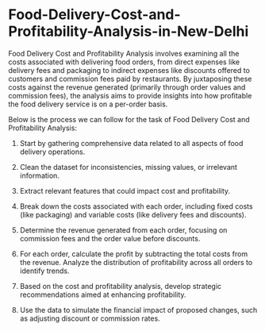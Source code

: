 # Food-Delivery-Cost-and-Profitability-Analysis-in-New-Delhi
Food Delivery Cost and Profitability Analysis involves examining all the costs associated with delivering food orders, from direct expenses like delivery fees and packaging to indirect expenses like discounts offered to customers and commission fees paid by restaurants. By juxtaposing these costs against the revenue generated (primarily through order values and commission fees), the analysis aims to provide insights into how profitable the food delivery service is on a per-order basis.

Below is the process we can follow for the task of Food Delivery Cost and Profitability Analysis:

1) Start by gathering comprehensive data related to all aspects of food delivery operations.

2) Clean the dataset for inconsistencies, missing values, or irrelevant information.

3) Extract relevant features that could impact cost and profitability.

4) Break down the costs associated with each order, including fixed costs (like packaging) and variable costs (like delivery fees and discounts).

5) Determine the revenue generated from each order, focusing on commission fees and the order value before discounts.

6) For each order, calculate the profit by subtracting the total costs from the revenue. Analyze the distribution of profitability across all orders to identify trends.

7) Based on the cost and profitability analysis, develop strategic recommendations aimed at enhancing profitability.

8) Use the data to simulate the financial impact of proposed changes, such as adjusting discount or commission rates.
